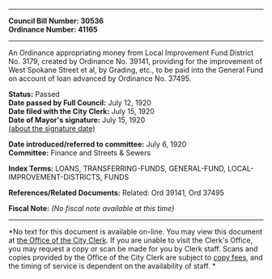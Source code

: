 * * * * *  
  
**Council Bill Number: [](#h0)[](#h2)30536**   
**Ordinance Number: 41165**  
  
* * * * *  
  
An Ordinance appropriating money from Local Improvement Fund District No. 3179, created by Ordinance No. 39141, providing for the improvement of West Spokane Street et al, by Grading, etc., to be paid into the General Fund on account of loan advanced by Ordinance No. 37495.  
  
**Status:** Passed   
**Date passed by Full Council:** July 12, 1920   
**Date filed with the City Clerk:** July 15, 1920   
**Date of Mayor's signature:** July 15, 1920   
[(about the signature date)](/~public/approvaldate.htm)   
  
  
**Date introduced/referred to committee:** July 6, 1920   
**Committee:** Finance and Streets & Sewers   
  
**Index Terms:** LOANS, TRANSFERRING-FUNDS, GENERAL-FUND, LOCAL-IMPROVEMENT-DISTRICTS, FUNDS  
  
**References/Related Documents:** Related: Ord 39141, Ord 37495  
  
**Fiscal Note:** *(No fiscal note available at this time)*  
  
* * * * *  
  
*No text for this document is available on-line. You may view this document at [the Office of the City Clerk](http://www.seattle.gov/leg/clerk/contactUs.htm). If you are unable to visit the Clerk's Office, you may request a copy or scan be made for you by Clerk staff. Scans and copies provided by the Office of the City Clerk are subject to [copy fees](http://clerk.seattle.gov/~public/clerkfees.htm), and the timing of service is dependent on the availability of staff. *  
  
  
